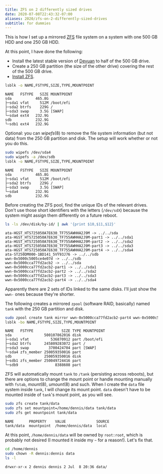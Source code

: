 ```yaml
---
title: ZFS on 2 differently sized drives
date: 2020-07-08T22:43:32-07:00
aliases: 2020/zfs-on-2-differently-sized-drives
subtitle: for dummies
---
```

This is how I set up a mirrored [ZFS][] file system on a system with one 500
GB HDD and one 250 GB HDD.

[ZFS]: https://openzfs.github.io/openzfs-docs/Project%20and%20Community/

At this point, I have done the following:
- Install the latest stable version of [Devuan][] to half of the 500 GB
  drive.
- Create a 250 GB partition (the size of the other drive) covering the
  rest of the 500 GB drive.
- [Install ZFS][].

[Devuan]: https://devuan.org/
[Install ZFS]: https://openzfs.github.io/openzfs-docs/Getting%20Started/

```sh
lsblk -o NAME,FSTYPE,SIZE,TYPE,MOUNTPOINT
```
```
NAME   FSTYPE   SIZE MOUNTPOINT
sda           465.8G
├─sda1 vfat     512M /boot/efi
├─sda2 btrfs    229G /
├─sda3 swap     3.5G [SWAP]
└─sda4 ext4   232.9G
sdb           232.9G
└─sdb1 ext4   232.9G
```
Optional: you can *wipefs*(8) to remove the file system information (but
not data) from the 250 GB partition and disk. The setup will work
whether or not you do this.
```sh
sudo wipefs /dev/sda4
sudo wipefs -a /dev/sdb
lsblk -o NAME,FSTYPE,SIZE,TYPE,MOUNTPOINT
```
```
NAME   FSTYPE   SIZE MOUNTPOINT
sda           465.8G
├─sda1 vfat     512M /boot/efi
├─sda2 btrfs    229G /
├─sda3 swap     3.5G [SWAP]
└─sda4        232.9G
sdb           232.9G
```
Before creating the ZFS pool, find the unique IDs of the relevant
drives. Don't use those short identifiers with the letters (`/dev/sdX`)
because the system might assign them differently on a future reboot.
```sh
ls -ls /dev/disk/by-id/ | awk '{print $10,$11,$12}'
```
```
ata-HGST_HTS725050A7E630_TF755AWHHA2J9M -> ../../sda
ata-HGST_HTS725050A7E630_TF755AWHHA2J9M-part1 -> ../../sda1
ata-HGST_HTS725050A7E630_TF755AWHHA2J9M-part2 -> ../../sda2
ata-HGST_HTS725050A7E630_TF755AWHHA2J9M-part3 -> ../../sda3
ata-HGST_HTS725050A7E630_TF755AWHHA2J9M-part4 -> ../../sda4
ata-ST250DM000-1BD141_5VY93J76 -> ../../sdb
wwn-0x5000c5005ce4e07d -> ../../sdb
wwn-0x5000cca77fd2acb2 -> ../../sda
wwn-0x5000cca77fd2acb2-part1 -> ../../sda1
wwn-0x5000cca77fd2acb2-part2 -> ../../sda2
wwn-0x5000cca77fd2acb2-part3 -> ../../sda3
wwn-0x5000cca77fd2acb2-part4 -> ../../sda4
```
Apparently there are 2 sets of IDs linked to the same disks. I'll just
show the `wwn-` ones because they're shorter.

The following creates a mirrored `zpool` (software RAID, basically)
named `tank` with the 250 GB partition and disk.
```sh
sudo zpool create tank mirror wwn-0x5000cca77fd2acb2-part4 wwn-0x5000c5005ce4e07d
lsblk -bo NAME,FSTYPE,SIZE,TYPE,MOUNTPOINT
```
```
NAME   FSTYPE             SIZE TYPE MOUNTPOINT
sda               500107862016 disk
├─sda1 vfat          536870912 part /boot/efi
├─sda2 btrfs      245809283072 part /
├─sda3 swap         3700424704 part [SWAP]
└─sda4 zfs_member 250059350016 part
sdb               250059350016 disk
├─sdb1 zfs_member 250049724416 part
└─sdb9                 8388608 part
```
ZFS will automatically mount `tank` to `/tank` (persisting across
reboots), but there are options to change the mount point or handle
mounting manually with `fstab`, *mount*(8), *umount*(8) and such. When
I create the `data` file system inside `tank`, I will change its mount
point. `data` doesn't have to be mounted inside of `tank`'s mount point,
as you will see.
```sh
sudo zfs create tank/data
sudo zfs set mountpoint=/home/dennis/data tank/data
sudo zfs get mountpoint tank/data
```
```
NAME       PROPERTY    VALUE              SOURCE
tank/data  mountpoint  /home/dennis/data  local
```
At this point, `/home/dennis/data` will be owned by `root:root`, which
is probably not desired (I mounted it inside my `~` for a reason!).
Let's fix that.
```sh
cd /home/dennis
sudo chown -R dennis:dennis data
ls -l
```
```
drwxr-xr-x 2 dennis dennis 2 Jul  8 20:36 data/
```
